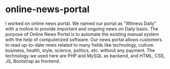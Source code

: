 # online-news-portal
I worked on online news portal. We named our portal as "Witness Daily" with a motive to provide important and ongoing news on Daily basis. The purpose of Online News Portal is to automate the existing manual system with the help of computerized software. Our news portal allows customers to read up-to-date news related to many fields like technology, culture. business, health, style, science, politics, etc. without any payment. The technology we used here are PHP and MySQL as backend, and HTML, CSS, JS, Bootstrap as frontend.
